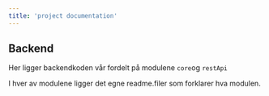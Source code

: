 ```yaml
---
title: 'project documentation'
---
```



## Backend 

Her ligger backendkoden vår fordelt på modulene `core`og `restApi`

I hver av modulene ligger det egne readme.filer som forklarer hva modulen.